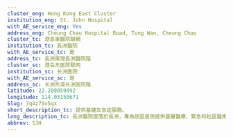 ```yaml
---
cluster_eng: Hong Kong East Cluster
institution_eng: St. John Hospital
with_AE_service_eng: Yes
address_eng: Cheung Chau Hospital Road, Tung Wan, Cheung Chau
cluster_tc: 港島東醫院聯網
institution_tc: 長洲醫院
with_AE_service_tc: 是
address_tc: 長洲東灣長洲醫院路
cluster_sc: 港岛东医院联网
institution_sc: 长洲医院
with_AE_service_sc: 是
address_sc: 长洲东湾长洲医院路
latitude: 22.208059492
longitude: 114.03150671
Slug: 7q4z75v5qx
short_description_tc: 提供基健及急症服務。
long_description_tc: 長洲醫院座落於長洲，專為該區居民提供基層醫療、緊急和社區醫療服務。
abbrev: SJH
---
```

